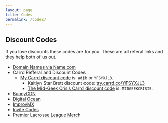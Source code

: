 ```yaml
---
layout: page
title: Codes
permalink: /codes/
---
```

## Discount Codes
If you love discounts these codes are for you. These are all referal links and they help both of us out.

<!--more-->

- [Domain Names via Name.com](https://www.name.com/referral/da845)
- Carrd Refferal and Discount Codes
  * [My Carrd discount code](https://try.carrd.co/adjb) is: `adjb` or `YFSYXJL3`.
    * Kaitlyn Star Brett discount code: [try.carrd.co/YFSYXJL3](https://try.carrd.co/YFSYXJL3)
    * [The Mid-Geek Crisis Carrd discount code](http://try.carrd.co/midgeekcrisis) is: `MIDGEEKCRISIS`.
- [BunnyCDN](https://bunnycdn.com/?ref=wtn001abeo)
- [Digital Ocean](https://m.do.co/c/ff35163be632)
- [ImprovMX](https://improvmx.com/?via=adam43)
- [Invite Codes](https://invt.co/@adjb)
- [Premier Lacrosse League Merch](https://refer.premierlacrosseleague.com/adam4673)
